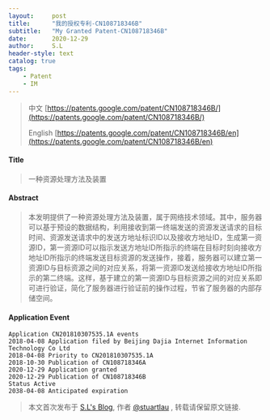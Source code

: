 ```yaml
---
layout:     post
title:      "我的授权专利-CN108718346B"
subtitle:   "My Granted Patent-CN108718346B"
date:       2020-12-29
author:     S.L
header-style: text
catalog: true
tags:
    - Patent
    - IM
---
```

> 中文 [https://patents.google.com/patent/CN108718346B/](https://patents.google.com/patent/CN108718346B/)
>
> English [https://patents.google.com/patent/CN108718346B/en](https://patents.google.com/patent/CN108718346B/en)

#### Title
> 一种资源处理方法及装置








#### Abstract
> 本发明提供了一种资源处理方法及装置，属于网络技术领域。其中，服务器可以基于预设的数据结构，利用接收到第一终端发送的资源发送请求的目标时间、资源发送请求中的发送方地址标识ID以及接收方地址ID，生成第一资源ID，第一资源ID可以指示发送方地址ID所指示的终端在目标时刻向接收方地址ID所指示的终端发送目标资源的发送操作，接着，服务器可以建立第一资源ID与目标资源之间的对应关系，将第一资源ID发送给接收方地址ID所指示的第二终端。这样，基于建立的第一资源ID与目标资源之间的对应关系即可进行验证，简化了服务器进行验证前的操作过程，节省了服务器的内部存储空间。








#### Application Event
```
Application CN201810307535.1A events 
2018-04-08 Application filed by Beijing Dajia Internet Information Technology Co Ltd
2018-04-08 Priority to CN201810307535.1A
2018-10-30 Publication of CN108718346A
2020-12-29 Application granted
2020-12-29 Publication of CN108718346B
Status Active
2038-04-08 Anticipated expiration
```
> 本文首次发布于 [S.L's Blog](http://elsef.com), 作者 [@stuartlau](http://github.com/stuartlau) ,
转载请保留原文链接.
